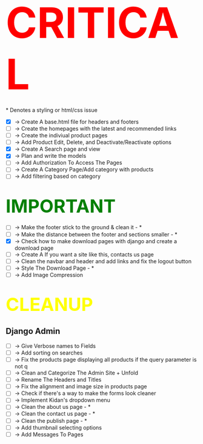# <span style="color: red; font-size: 7rem">CRITICAL</span>

\* Denotes a styling or html/css issue

-   [x] -> Create A base.html file for headers and footers
-   [ ] -> Create the homepages with the latest and recommended links
-   [ ] -> Create the indiviual product pages
-   [ ] -> Add Product Edit, Delete, and Deactivate/Reactivate options
-   [x] -> Create A Search page and view
-   [x] -> Plan and write the models
-   [ ] -> Add Authorization To Access The Pages
-   [ ] -> Create A Category Page/Add category with products
-   [ ] -> Add filtering based on category

# <span style="color: green; font-size: 3rem">IMPORTANT</span>

-   [ ] -> Make the footer stick to the ground & clean it - \*
-   [ ] -> Make the distance between the footer and sections smaller - \*
-   [x] -> Check how to make download pages with django and create a download page
-   [ ] -> Create A If you want a site like this, contacts us page
-   [ ] -> Clean the navbar and header and add links and fix the logout button
-   [ ] -> Style The Download Page - \*
-   [ ] -> Add Image Compression

# <span style="color: yellow; font-size: 3rem">CLEANUP</span>

## Django Admin

-   [ ] -> Give Verbose names to Fields
-   [ ] -> Add sorting on searches
-   [ ] -> Fix the products page displaying all products if the query parameter is not q
-   [ ] -> Clean and Categorize The Admin Site + Unfold
-   [ ] -> Rename The Headers and Titles
-   [ ] -> Fix the alignment and image size in products page
-   [ ] -> Check if there's a way to make the forms look cleaner
-   [ ] -> Implement Kidan's dropdown menu
-   [ ] -> Clean the about us page - \*
-   [ ] -> Clean the contact us page - \*
-   [ ] -> Clean the publish page - \*
-   [ ] -> Add thumbnail selecting options
-   [ ] -> Add Messages To Pages
